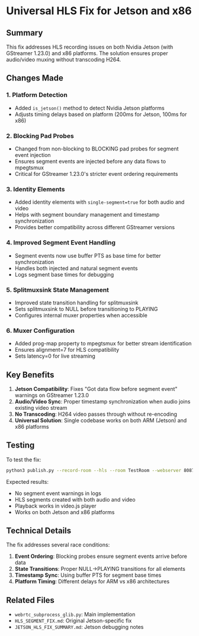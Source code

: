 # Universal HLS Fix for Jetson and x86

## Summary
This fix addresses HLS recording issues on both Nvidia Jetson (with GStreamer 1.23.0) and x86 platforms. The solution ensures proper audio/video muxing without transcoding H264.

## Changes Made

### 1. Platform Detection
- Added `is_jetson()` method to detect Nvidia Jetson platforms
- Adjusts timing delays based on platform (200ms for Jetson, 100ms for x86)

### 2. Blocking Pad Probes
- Changed from non-blocking to BLOCKING pad probes for segment event injection
- Ensures segment events are injected before any data flows to mpegtsmux
- Critical for GStreamer 1.23.0's stricter event ordering requirements

### 3. Identity Elements
- Added identity elements with `single-segment=true` for both audio and video
- Helps with segment boundary management and timestamp synchronization
- Provides better compatibility across different GStreamer versions

### 4. Improved Segment Event Handling
- Segment events now use buffer PTS as base time for better synchronization
- Handles both injected and natural segment events
- Logs segment base times for debugging

### 5. Splitmuxsink State Management
- Improved state transition handling for splitmuxsink
- Sets splitmuxsink to NULL before transitioning to PLAYING
- Configures internal muxer properties when accessible

### 6. Muxer Configuration
- Added prog-map property to mpegtsmux for better stream identification
- Ensures alignment=7 for HLS compatibility
- Sets latency=0 for live streaming

## Key Benefits

1. **Jetson Compatibility**: Fixes "Got data flow before segment event" warnings on GStreamer 1.23.0
2. **Audio/Video Sync**: Proper timestamp synchronization when audio joins existing video stream
3. **No Transcoding**: H264 video passes through without re-encoding
4. **Universal Solution**: Single codebase works on both ARM (Jetson) and x86 platforms

## Testing

To test the fix:
```bash
python3 publish.py --record-room --hls --room TestRoom --webserver 8087
```

Expected results:
- No segment event warnings in logs
- HLS segments created with both audio and video
- Playback works in video.js player
- Works on both Jetson and x86 platforms

## Technical Details

The fix addresses several race conditions:
1. **Event Ordering**: Blocking probes ensure segment events arrive before data
2. **State Transitions**: Proper NULL->PLAYING transitions for all elements
3. **Timestamp Sync**: Using buffer PTS for segment base times
4. **Platform Timing**: Different delays for ARM vs x86 architectures

## Related Files
- `webrtc_subprocess_glib.py`: Main implementation
- `HLS_SEGMENT_FIX.md`: Original Jetson-specific fix
- `JETSON_HLS_FIX_SUMMARY.md`: Jetson debugging notes